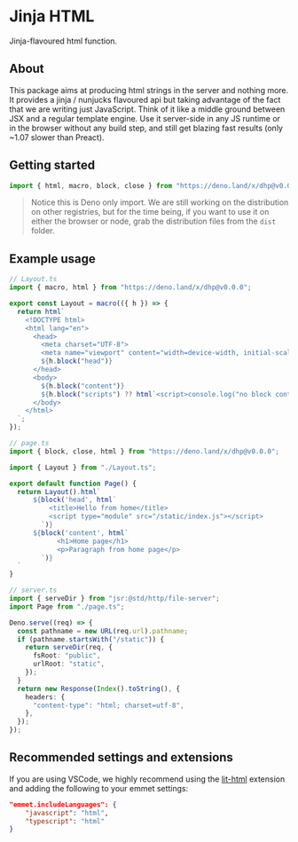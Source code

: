 # Jinja HTML
Jinja-flavoured html function.

## About
This package aims at producing html strings in the server and nothing more. It provides a jinja / nunjucks flavoured api but taking advantage of the fact that we are writing just JavaScript. Think of it like a middle ground between JSX and a regular template engine. Use it server-side in any JS runtime or in the browser without any build step, and still get blazing fast results (only ~1.07 slower than Preact).

## Getting started
```javascript
import { html, macro, block, close } from "https://deno.land/x/dhp@v0.0.0"
```
> Notice this is Deno only import. We are still working on the distribution on other registries, but for the time being, if you want to use it on either the browser or node, grab the distribution files from the `dist` folder.

## Example usage
```typescript
// Layout.ts
import { macro, html } from "https://deno.land/x/dhp@v0.0.0";

export const Layout = macro(({ h }) => {
  return html`
    <!DOCTYPE html>
    <html lang="en">
      <head>
        <meta charset="UTF-8">
        <meta name="viewport" content="width=device-width, initial-scale=1.0">
        ${h.block("head")}
      </head>
      <body>
        ${h.block("content")} 
        ${h.block("scripts") ?? html`<script>console.log("no block content")</script>`}
      </body>
    </html>
  `;
});

// page.ts
import { block, close, html } from "https://deno.land/x/dhp@v0.0.0";

import { Layout } from "./Layout.ts";

export default function Page() {
  return Layout().html`
      ${block('head', html`
          <title>Hello from home</title>
          <script type="module" src="/static/index.js"></script>
        `)}
      ${block('content', html`
            <h1>Home page</h1>
            <p>Paragraph from home page</p>
        `)}
  `
}

// server.ts
import { serveDir } from "jsr:@std/http/file-server";
import Page from "./page.ts";

Deno.serve((req) => {
  const pathname = new URL(req.url).pathname;
  if (pathname.startsWith("/static")) {
    return serveDir(req, {
      fsRoot: "public",
      urlRoot: "static",
    });
  }
  return new Response(Index().toString(), {
    headers: {
      "content-type": "html; charset=utf-8",
    },
  });
});
```

## Recommended settings and extensions
If you are using VSCode, we highly recommend using the [lit-html](https://marketplace.visualstudio.com/items?itemName=bierner.lit-html) extension and adding the following to your emmet settings:

```json
"emmet.includeLanguages": {
    "javascript": "html",
    "typescript": "html"
}
```

